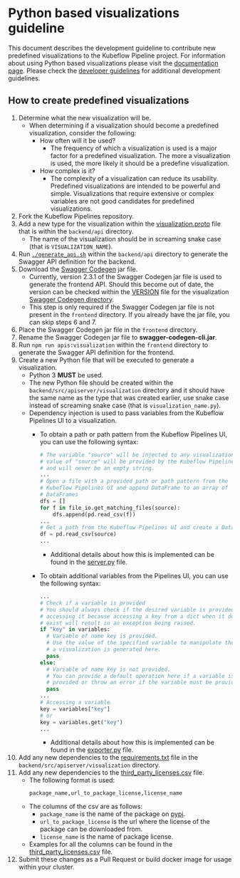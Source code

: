 # Python based visualizations guideline

This document describes the development guideline to contribute new predefined
visualizations to the Kubeflow Pipeline project. For information about using
Python based visualizations please visit the [documentation page](https://www.kubeflow.org/docs/pipelines/sdk/python-based-visualizations).
Please check the [developer guidelines](https://github.com/kubeflow/pipelines/blob/master/developer_guide.md)
for additional development guidelines.

## How to create predefined visualizations

1. Determine what the new visualization will be.
    * When determining if a visualization should become a predefined
    visualization, consider the following:
        * How often will it be used?
            * The frequency of which a visualization is used is a major factor
            for a predefined visualization. The more a visualization is used,
            the more likely it should be a predefine visualization.
        * How complex is it?
            * The complexity of a visualization can reduce its usability.
            Predefined visualizations are intended to be powerful and simple.
            Visualizations that require extensive or complex variables are not
            good candidates for predefined visualizations. 
2. Fork the Kubeflow Pipelines repository.
3. Add a new type for the visualization within the [visualization.proto](https://github.com/kubeflow/pipelines/blob/master/backend/api/visualization.proto#L78)
file that is within the `backend/api` directory.
    * The name of the visualization should be in screaming snake case (that is
    `VISUALIZATION_NAME`).
4. Run [`./generate_api.sh`](https://github.com/kubeflow/pipelines/blob/master/backend/api/generate_api.sh)
within the `backend/api` directory to generate the Swagger API definition for
the backend.
5. Download the [Swagger Codegen](https://swagger.io/tools/swagger-codegen/)
jar file.
    * Currently, version 2.3.1 of the Swagger Codegen jar file is used to
    generate the frontend API. Should this become out of date, the version can
    be checked within the [VERSION](https://github.com/kubeflow/pipelines/blob/master/frontend/src/apis/visualization/.swagger-codegen/VERSION)
    file for the visualization [Swagger Codegen directory](https://github.com/kubeflow/pipelines/tree/master/frontend/src/apis/visualization/.swagger-codegen).
    * This step is only required if the Swagger Codegen jar file is not present
    in the `frontend` directory. If you already have the jar file, you can skip
    steps 6 and 7.
6. Place the Swagger Codegen jar file in the `frontend` directory.
7. Rename the Swagger Codegen jar file to **swagger-codegen-cli.jar**.
8. Run `npm run apis:visualization` within the `frontend` directory to generate
the Swagger API definition for the frontend.
9. Create a new Python file that will be executed to generate a visualization.
    * Python 3 **MUST** be used.
    * The new Python file should be created within the
    `backend/src/apiserver/visualization` directory and it should have the same
    name as the type that was created earlier, use snake case instead of
    screaming snake case (that is `visualization_name.py`).
    * Dependency injection is used to pass variables from the Kubeflow Pipelines
    UI to a visualization.
        * To obtain a path or path pattern from the Kubeflow Pipelines UI, you
        can use the following syntax:

            ```python
            # The variable "source" will be injected to any visualization. The
            # value of "source" will be provided by the Kubeflow Pipelines UI
            # and will never be an empty string.
            ...
            # Open a file with a provided path or path pattern from the
            # Kubeflow Pipelines UI and append DataFrame to an array of
            # DataFrames
            dfs = []
            for f in file_io.get_matching_files(source):
                dfs.append(pd.read_csv(f))
            ...
            # Get a path from the Kubeflow Pipelines UI and create a DataFrame
            df = pd.read_csv(source)
            ...
            ```
            * Additional details about how this is implemented can be found in
            the [server.py](https://github.com/kubeflow/pipelines/blob/master/backend/src/apiserver/visualization/server.py#L127)
            file.
        * To obtain additional variables from the Pipelines UI, you can use
        the following syntax:

            ```python
            ...
            # Check if a variable is provided
            # You should always check if the desired variable is provided before
            # accessing it because accessing a key from a dict when it does not
            # exist will result in an exception being raised.
            if "key" in variables:
              # Variable of name key is provided.
              # Use the value of the specified variable to manipulate the way
              # a visualization is generated here.
              pass
            else:
              # Variable of name key is not provided.
              # You can provide a default operation here if a variable is not
              # provided or throw an error if the variable must be provided.
              pass
            ...
            # Accessing a variable
            key = variables["key"]
            # or
            key = variables.get("key")
            ...
            ```
            * Additional details about how this is implemented can be found in
            the [exporter.py](https://github.com/kubeflow/pipelines/blob/master/backend/src/apiserver/visualization/exporter.py#L93)
            file.
10. Add any new dependencies to the [requirements.txt](https://github.com/kubeflow/pipelines/blob/master/backend/src/apiserver/visualization/requirements.txt)
file in the `backend/src/apiserver/visualization` directory.
11. Add any new dependencies to the [third_party_licenses.csv](https://github.com/kubeflow/pipelines/blob/master/backend/src/apiserver/visualization/third_party_licenses.csv)
file.
    * The following format is used:
        ```csv
        package_name,url_to_package_license,license_name
        ```
    * The columns of the csv are as follows:
        * `package_name` is the name of the package on [pypi](https://pypi.org/).
        * `url_to_package_license` is the url where the license of the package
        can be downloaded from.
        * `license_name` is the name of package license.
    * Examples for all the columns can be found in the [third_party_licenses.csv](https://github.com/kubeflow/pipelines/blob/master/backend/src/apiserver/visualization/third_party_licenses.csv)
    file.
12. Submit these changes as a Pull Request or build docker image for usage
within your cluster.